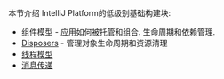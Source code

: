 [//]: # (title: 基础知识)

<!-- Copyright 2000-2022 JetBrains s.r.o. and other contributors. Use of this source code is governed by the Apache 2.0 license that can be found in the LICENSE file. -->

本节介绍 IntelliJ Platform的低级别基础构建块:

* 组件模型 - 应用如何被托管和组合. 生命周期和依赖管理.
* [Disposers](disposers.md) - 管理对象生命周期和资源清理
* [线程模型](general_threading_rules.md)
* [消息传递](messaging_infrastructure.md)
